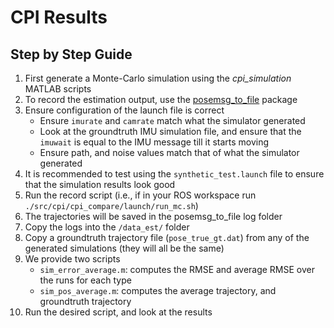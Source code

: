 # CPI Results


## Step by Step Guide

1. First generate a Monte-Carlo simulation using the *cpi_simulation* MATLAB scripts
2. To record the estimation output, use the [posemsg_to_file](https://github.com/rpng/posemsg_to_file) package
3. Ensure configuration of the launch file is correct
    * Ensure `imurate` and `camrate` match what the simulator generated
    * Look at the groundtruth IMU simulation file, and ensure that the `imuwait` is equal to the IMU message till it starts moving
    * Ensure path, and noise values match that of what the simulator generated
4. It is recommended to test using the `synthetic_test.launch` file to ensure that the simulation results look good
5. Run the record script (i.e., if in your ROS workspace run `./src/cpi/cpi_compare/launch/run_mc.sh`)
6. The trajectories will be saved in the posemsg_to_file log folder
7. Copy the logs into the `/data_est/` folder
8. Copy a groundtruth trajectory file (`pose_true_gt.dat`) from any of the generated simulations (they will all be the same)
9. We provide two scripts
    * `sim_error_average.m`: computes the RMSE and average RMSE over the runs for each type
    * `sim_pos_average.m`: computes the average trajectory, and groundtruth trajectory
10. Run the desired script, and look at the results




